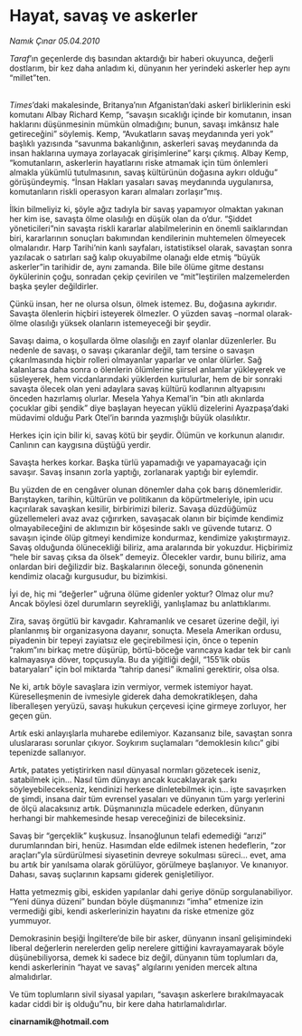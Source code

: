 # Hayat, savaş ve askerler

*Namık Çınar 05.04.2010*

<div class="yazi"><p><i>Taraf</i>’ın geçenlerde dış basından aktardığı bir haberi okuyunca, değerli dostlarım, bir kez daha anladım ki, dünyanın her yerindeki askerler hep aynı “millet”ten. </p>
<p><i><br/>Times</i>’daki makalesinde, Britanya’nın Afganistan’daki askerî birliklerinin eski komutanı Albay Richard Kemp, “savaşın sıcaklığı içinde bir komutanın, insan haklarını düşünmesinin mümkün olmadığını; bunun, savaşı imkânsız hale getireceğini” söylemiş. Kemp, “Avukatların savaş meydanında yeri yok” başlıklı yazısında “savunma bakanlığının, askerleri savaş meydanında da insan haklarına uymaya zorlayacak girişimlerine” karşı çıkmış. Albay Kemp, “komutanların, askerlerin hayatlarını riske atmamak için tüm önlemleri almakla yükümlü tutulmasının, savaş kültürünün doğasına aykırı olduğu” görüşündeymiş. “İnsan Hakları yasaları savaş meydanında uygulanırsa, komutanların riskli operasyon kararı almaları zorlaşır”mış. </p>
<p>İlkin bilmeliyiz ki, şöyle ağız tadıyla bir savaş yapamıyor olmaktan yakınan her kim ise, savaşta ölme olasılığı en düşük olan da o’dur. “Şiddet yöneticileri”nin savaşta riskli kararlar alabilmelerinin en önemli saiklarından biri, kararlarının sonuçları bakımından kendilerinin muhtemelen ölmeyecek olmalarıdır. Harp Tarihi’nin kanlı sayfaları, istatistiksel olarak, savaştan sonra yazılacak o satırları sağ kalıp okuyabilme olanağı elde etmiş “büyük askerler”in tarihidir de, aynı zamanda. Bile bile ölüme gitme destansı öykülerinin çoğu, sonradan çekip çevirilen ve “mit”leştirilen malzemelerden başka şeyler değildirler.</p>
<p>Çünkü insan, her ne olursa olsun, ölmek istemez. Bu, doğasına aykırıdır. Savaşta ölenlerin hiçbiri isteyerek ölmezler. O yüzden savaş –normal olarak- ölme olasılığı yüksek olanların istemeyeceği bir şeydir. </p>
<p>Savaşı daima, o koşullarda ölme olasılığı en zayıf olanlar düzenlerler. Bu nedenle de savaşı, o savaşı çıkaranlar değil, tam tersine o savaşın çıkarılmasında hiçbir rolleri olmayanlar yaparlar ve onlar ölürler. Sağ kalanlarsa daha sonra o ölenlerin ölümlerine şiirsel anlamlar yükleyerek ve süsleyerek, hem vicdanlarındaki yüklerden kurtulurlar, hem de bir sonraki savaşta ölecek olan yeni adaylara savaş kültürü kodlarının altyapısını önceden hazırlamış olurlar. Mesela Yahya Kemal’in “bin atlı akınlarda çocuklar gibi şendik” diye başlayan heyecan yüklü dizelerini Ayazpaşa’daki müdavimi olduğu Park Otel’in barında yazmışlığı büyük olasılıktır.</p>
<p>Herkes için için bilir ki, savaş kötü bir şeydir. Ölümün ve korkunun alanıdır. Canlının can kaygısına düştüğü yerdir. </p>
<p>Savaşta herkes korkar. Başka türlü yapamadığı ve yapamayacağı için savaşır. Savaş insanın zorla yaptığı, zorlanarak yaptığı bir eylemdir. </p>
<p>Bu yüzden de en cengâver olunan dönemler daha çok barış dönemleridir. Barıştayken, tarihin, kültürün ve politikanın da köpürtmeleriyle, ipin ucu kaçırılarak savaşkan kesilir, birbirimizi bileriz. Savaşa düzdüğümüz güzellemeleri avaz avaz çığırırken, savaşacak olanın bir biçimde kendimiz olmayabileceğini de aklımızın bir köşesinde saklı ve güvende tutarız. O savaşın içinde ölüp gitmeyi kendimize kondurmaz, kendimize yakıştırmayız. Savaş olduğunda ölünecekliği biliriz, ama aralarında bir yokuzdur. Hiçbirimiz “hele bir savaş çıksa da ölsek” demeyiz. Ölecekler vardır, bunu biliriz, ama onlardan biri değilizdir biz. Başkalarının öleceği, sonunda gönenenin kendimiz olacağı kurgusudur, bu bizimkisi.</p>
<p>İyi de, hiç mi “değerler” uğruna ölüme gidenler yoktur? Olmaz olur mu? Ancak böylesi özel durumların seyrekliği, yanlışlamaz bu anlattıklarımı. </p>
<p>Zira, savaş örgütlü bir kavgadır. Kahramanlık ve cesaret üzerine değil, iyi planlanmış bir organizasyona dayanır, sonuçta. Mesela Amerikan ordusu, piyadenin bir tepeyi zayiatsız ele geçirebilmesi için, önce o tepenin “rakım”ını birkaç metre düşürüp, börtü-böceğe varıncaya kadar tek bir canlı kalmayasıya döver, topçusuyla. Bu da yiğitliği değil, “155’lik obüs bataryaları” için bol miktarda “tahrip danesi” ikmalini gerektirir, olsa olsa. </p>
<p>Ne ki, artık böyle savaşlara izin vermiyor, vermek istemiyor hayat. Küreselleşmenin de ivmesiyle giderek daha demokratikleşen, daha liberalleşen yeryüzü, savaşı hukukun çerçevesi içine girmeye zorluyor, her geçen gün. </p>
<p>Artık eski anlayışlarla muharebe edilemiyor. Kazansanız bile, savaştan sonra uluslararası sorunlar çıkıyor. Soykırım suçlamaları “demoklesin kılıcı” gibi tepenizde sallanıyor. </p>
<p>Artık, patates yetiştirirken nasıl dünyasal normları gözetecek iseniz, satabilmek için... Nasıl tüm dünyayı ancak kucaklayarak şarkı söyleyebilecekseniz, kendinizi herkese dinletebilmek için... işte savaşırken de şimdi, insana dair tüm evrensel yasaları ve dünyanın tüm yargı yerlerini de ölçü alacaksınız artık. Düşmanınızla mücadele ederken, dünyanın herhangi bir mahkemesinde hesap vereceğinizi de bileceksiniz. </p>
<p>Savaş bir “gerçeklik” kuşkusuz. İnsanoğlunun telafi edemediği “arızi” durumlarından biri, henüz. Hasımdan elde edilmek istenen hedeflerin, “zor araçları”yla sürdürülmesi siyasetinin devreye sokulması süreci... evet, ama bu artık bir yanılsama olarak görülüyor, görülmeye başlanıyor. Ve kınanıyor. Dahası, savaş suçlarının kapsamı giderek genişletiliyor. </p>
<p>Hatta yetmezmiş gibi, eskiden yapılanlar dahi geriye dönüp sorgulanabiliyor. “Yeni dünya düzeni” bundan böyle düşmanınızı “imha” etmenize izin vermediği gibi, kendi askerlerinizin hayatını da riske etmenize göz yummuyor. </p>
<p>Demokrasinin beşiği İngiltere’de bile bir asker, dünyanın insanî gelişimindeki liberal değerlerin nerelerden gelip nerelere gittiğini kavrayamayarak böyle düşünebiliyorsa, demek ki sadece biz değil, dünyanın tüm toplumları da, kendi askerlerinin “hayat ve savaş” algılarını yeniden mercek altına almalıdırlar. </p>
<p>Ve tüm toplumların sivil siyasal yapıları, “savaşın askerlere bırakılmayacak kadar ciddi bir iş olduğu”nu, bir kere daha hatırlamalıdırlar.</p>
<p><b>cinarnamik@hotmail.com</b></p></div>
